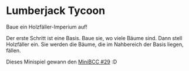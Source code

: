 # Lumberjack Tycoon

Baue ein Holzfäller-Imperium auf! 

Der erste Schritt ist eine Basis. Baue sie, wo viele Bäume sind. 
Dann stell Holzfäller ein. Sie werden die Bäume, die im Nahbereich 
der Basis liegen, fällen.

Dieses Minispiel gewann den [MiniBCC #29](https://www.blitzforum.de/forum/viewtopic.php?t=40564) :D
